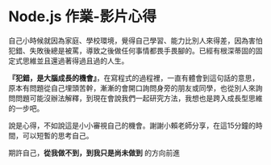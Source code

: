 # Node.js 作業-影片心得

自己小時候就因為家庭、學校環境，覺得自己學習、能力比別人來得差，因為害怕犯錯、失敗後總是被罵，導致之後做任何事情都畏手畏腳的。已經有根深蒂固的固定式思維並且還過著得過且過的人生。

__『犯錯，是大腦成長的機會』__，在寫程式的過程裡，一直有體會到這句話的意思，原本有問題從自己埋頭苦幹，漸漸的會開口詢問身旁的朋友或同學，也從別人來詢問問題可能沒辦法解釋，到現在會說我們一起研究方法，我想也是跨入成長型思維的一步吧。

說是心得，不如說這是小小審視自己的機會。謝謝小賴老師分享，在這15分鐘的時間，可以短暫的思考自己。

期許自己，__從我做不到，到我只是尚未做到__ 的方向前進